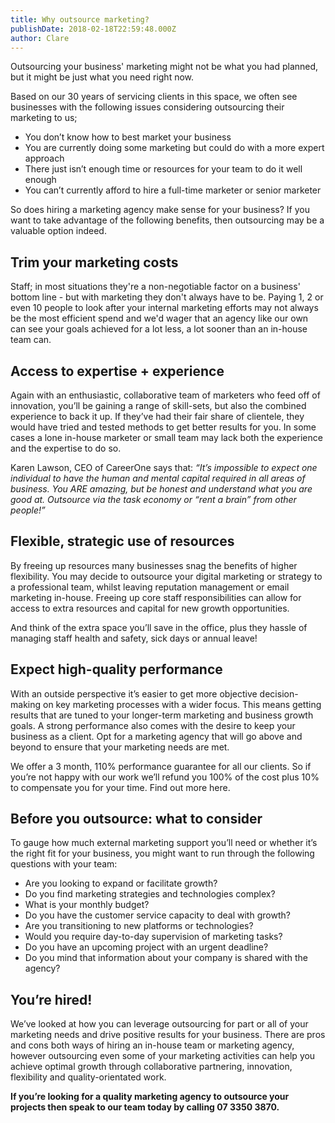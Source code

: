 ```yaml
---
title: Why outsource marketing?
publishDate: 2018-02-18T22:59:48.000Z
author: Clare
---
```

Outsourcing your business' marketing might not be what you had planned, but it might be just what you need right now.

Based on our 30 years of servicing clients in this space, we often see businesses with the following issues considering outsourcing their marketing to us;

* You don’t know how to best market your business
* You are currently doing some marketing but could do with a more expert approach
* There just isn’t enough time or resources for your team to do it well enough
* You can’t currently afford to hire a full-time marketer or senior marketer 

So does hiring a marketing agency make sense for your business? If you want to take advantage of the following benefits, then outsourcing may be a valuable option indeed.

## Trim your marketing costs

Staff; in most situations they're a non-negotiable factor on a business' bottom line - but with marketing they don't always have to be. Paying 1, 2 or even 10 people to look after your internal marketing efforts may not always be the most efficient spend and we'd wager that an agency like our own can see your goals achieved for a lot less, a lot sooner than an in-house team can.

## Access to expertise + experience

Again with an enthusiastic, collaborative team of marketers who feed off of innovation, you’ll be gaining a range of skill-sets, but also the combined experience to back it up. If they’ve had their fair share of clientele, they would have tried and tested methods to get better results for you. In some cases a lone in-house marketer or small team may lack both the experience and the expertise to do so.

Karen Lawson, CEO of CareerOne says that: _“It’s impossible to expect one individual to have the human and mental capital required in all areas of business. You ARE amazing, but be honest and understand what you are good at. Outsource via the task economy or “rent a brain” from other people!”_

## Flexible, strategic use of resources

By freeing up resources many businesses snag the benefits of higher flexibility. You may decide to outsource your digital marketing or strategy to a professional team, whilst leaving reputation management or email marketing in-house. Freeing up core staff responsibilities can allow for access to extra resources and capital for new growth opportunities. 

And think of the extra space you’ll save in the office, plus they hassle of managing staff health and safety, sick days or annual leave!

## Expect high-quality performance

With an outside perspective it’s easier to get more objective decision-making on key marketing processes with a wider focus. This means getting results that are tuned to your longer-term marketing and business growth goals. A strong performance also comes with the desire to keep your business as a client. Opt for a marketing agency that will go above and beyond to ensure that your marketing needs are met.

We offer a 3 month, 110% performance guarantee for all our clients. So if you’re not happy with our work we’ll refund you 100% of the cost plus 10% to compensate you for your time. Find out more here.

## Before you outsource: what to consider

To gauge how much external marketing support you’ll need or whether it’s the right fit for your business, you might want to run through the following questions with your team:

* Are you looking to expand or facilitate growth?
* Do you find marketing strategies and technologies complex?
* What is your monthly budget?
* Do you have the customer service capacity to deal with growth?
* Are you transitioning to new platforms or technologies?
* Would you require day-to-day supervision of marketing tasks?
* Do you have an upcoming project with an urgent deadline?
* Do you mind that information about your company is shared with the agency?

## You’re hired!

We’ve looked at how you can leverage outsourcing for part or all of your marketing needs and drive positive results for your business. There are pros and cons both ways of hiring an in-house team or marketing agency, however outsourcing even some of your marketing activities can help you achieve optimal growth through collaborative partnering, innovation, flexibility and quality-orientated work.

**If you’re looking for a quality marketing agency to outsource your projects then speak to our team today by calling 07 3350 3870.**
